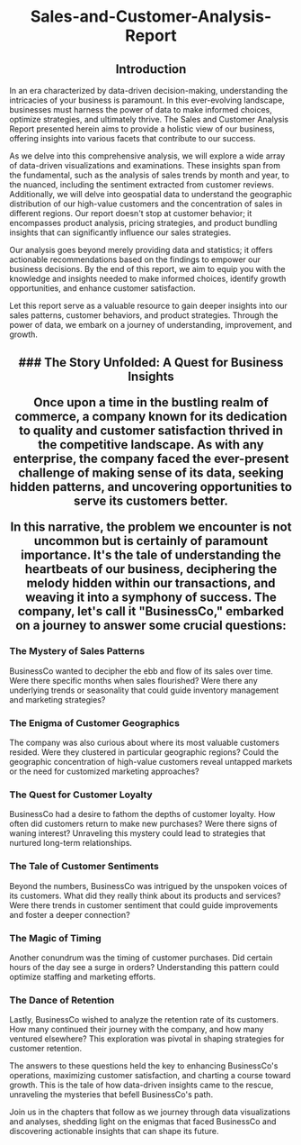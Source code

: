 <h1 align="center"> Sales-and-Customer-Analysis-Report
</h1>

  
<h2 align='center'> Introduction
</h2>
  
In an era characterized by data-driven decision-making, understanding the intricacies of your business is paramount. In this ever-evolving landscape, businesses must harness the power of data to make informed choices, optimize strategies, and ultimately thrive. The Sales and Customer Analysis Report presented herein aims to provide a holistic view of our business, offering insights into various facets that contribute to our success.

As we delve into this comprehensive analysis, we will explore a wide array of data-driven visualizations and examinations. These insights span from the fundamental, such as the analysis of sales trends by month and year, to the nuanced, including the sentiment extracted from customer reviews. Additionally, we will delve into geospatial data to understand the geographic distribution of our high-value customers and the concentration of sales in different regions. Our report doesn't stop at customer behavior; it encompasses product analysis, pricing strategies, and product bundling insights that can significantly influence our sales strategies.

Our analysis goes beyond merely providing data and statistics; it offers actionable recommendations based on the findings to empower our business decisions. By the end of this report, we aim to equip you with the knowledge and insights needed to make informed choices, identify growth opportunities, and enhance customer satisfaction.

Let this report serve as a valuable resource to gain deeper insights into our sales patterns, customer behaviors, and product strategies. Through the power of data, we embark on a journey of understanding, improvement, and growth.
<h2 align='center' Problem Statement
  </h2>
### The Story Unfolded: A Quest for Business Insights

Once upon a time in the bustling realm of commerce, a company known for its dedication to quality and customer satisfaction thrived in the competitive landscape. As with any enterprise, the company faced the ever-present challenge of making sense of its data, seeking hidden patterns, and uncovering opportunities to serve its customers better.

In this narrative, the problem we encounter is not uncommon but is certainly of paramount importance. It's the tale of understanding the heartbeats of our business, deciphering the melody hidden within our transactions, and weaving it into a symphony of success. The company, let's call it "BusinessCo," embarked on a journey to answer some crucial questions:

### The Mystery of Sales Patterns

BusinessCo wanted to decipher the ebb and flow of its sales over time. Were there specific months when sales flourished? Were there any underlying trends or seasonality that could guide inventory management and marketing strategies?

### The Enigma of Customer Geographics

The company was also curious about where its most valuable customers resided. Were they clustered in particular geographic regions? Could the geographic concentration of high-value customers reveal untapped markets or the need for customized marketing approaches?

### The Quest for Customer Loyalty

BusinessCo had a desire to fathom the depths of customer loyalty. How often did customers return to make new purchases? Were there signs of waning interest? Unraveling this mystery could lead to strategies that nurtured long-term relationships.

### The Tale of Customer Sentiments

Beyond the numbers, BusinessCo was intrigued by the unspoken voices of its customers. What did they really think about its products and services? Were there trends in customer sentiment that could guide improvements and foster a deeper connection?

### The Magic of Timing

Another conundrum was the timing of customer purchases. Did certain hours of the day see a surge in orders? Understanding this pattern could optimize staffing and marketing efforts.

### The Dance of Retention

Lastly, BusinessCo wished to analyze the retention rate of its customers. How many continued their journey with the company, and how many ventured elsewhere? This exploration was pivotal in shaping strategies for customer retention.

The answers to these questions held the key to enhancing BusinessCo's operations, maximizing customer satisfaction, and charting a course toward growth. This is the tale of how data-driven insights came to the rescue, unraveling the mysteries that befell BusinessCo's path.

Join us in the chapters that follow as we journey through data visualizations and analyses, shedding light on the enigmas that faced BusinessCo and discovering actionable insights that can shape its future.
